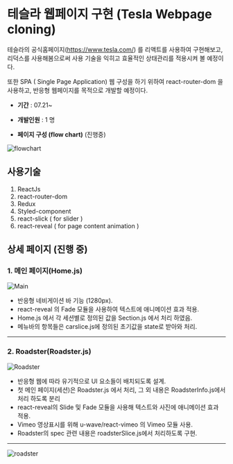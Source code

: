 # 테슬라 웹페이지 구현 (Tesla Webpage cloning)
테슬라의 공식홈페이지(https://www.tesla.com/) 를 리액트를 사용하여 구현해보고, 리덕스를 사용해봄으로써 사용 기술을 익히고 효율적인 상태관리를 적용시켜 볼 예정이다.

또한 SPA ( Single Page Application) 웹 구성을 하기 위하여 react-router-dom 을 사용하고, 반응형 웹페이지를 목적으로 개발할 예정이다.


- **기간** :
07.21~

- **개발인원** :
1 명

- **페이지 구성 (flow chart)** (진행중)

![flowchart](https://user-images.githubusercontent.com/56250064/127433885-43af16fb-1d7e-4899-a370-8c8f28004d34.png)


## 사용기술
1. ReactJs
2. react-router-dom 
3. Redux
4. Styled-component
5. react-slick ( for slider )
6. react-reveal ( for page content animation )

## 상세 페이지 (진행 중)
### 1. 메인 페이지(Home.js)
![Main](https://user-images.githubusercontent.com/56250064/127433589-5dd16a1c-866c-4bbb-a884-37482a884694.png)
- 반응형 네비게이션 바 기능 (1280px).
- react-reveal 의 Fade 모듈을 사용하여 텍스트에 애니메이션 효과 적용.
- Home.js 에서 각 세션별로 정의된 값을 Section.js 에서 처리 하였음.
- 메뉴바의 항목들은 carslice.js에 정의된 초기값을 state로 받아와 처리.
<hr/>

### 2. Roadster(Roadster.js)
![Roadster](https://user-images.githubusercontent.com/56250064/127465889-fd233357-2f6b-4543-9b63-ee649baa5ab2.png)
- 반응형 웹에 따라 유기적으로 UI 요소들이 배치되도록 설계.
- 첫 메인 페이지(세션)은 Roadster.js 에서 처리, 그 외 내용은 RoadsterInfo.js에서 처리 하도록 분리
- react-reveal의 Slide 및 Fade 모듈을 사용해 텍스트와 사진에 애니메이션 효과 적용.
- Vimeo 영상표시를 위해 u-wave/react-vimeo 의 Vimeo 모듈 사용.
- Roadster의 spec 관련 내용은 roadsterSlice.js에서 처리하도록 구현. 
<hr/>

![roadster](https://user-images.githubusercontent.com/56250064/127466983-5bd0fe01-2d62-4033-9600-c1ead78897fd.gif)

